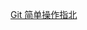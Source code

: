 [Git 简单操作指北](https://github.com/TheProudSoul/LeetCode/blob/master/Git%20%E7%AE%80%E5%8D%95%E6%93%8D%E4%BD%9C%E6%8C%87%E5%8C%97.md)